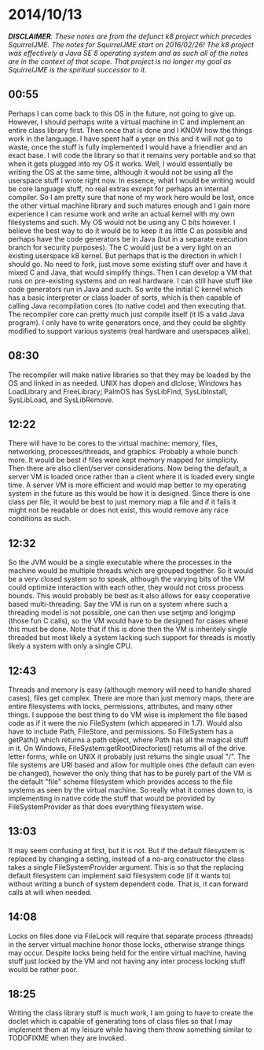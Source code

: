 # 2014/10/13

***DISCLAIMER***: _These notes are from the defunct k8 project which_
_precedes SquirrelJME. The notes for SquirrelJME start on 2016/02/26!_
_The k8 project was effectively a Java SE 8 operating system and as such_
_all of the notes are in the context of that scope. That project is no_
_longer my goal as SquirrelJME is the spiritual successor to it._

## 00:55

Perhaps I can come back to this OS in the future, not going to give up.
However, I should perhaps write a virtual machine in C and implement an entire
class library first. Then once that is done and I KNOW how the things work in
the language. I have spent half a year on this and it will not go to waste,
once the stuff is fully implemented I would have a friendlier and an exact
base. I will code the library so that it remains very portable and so that
when it gets plugged into my OS it works. Well, I would essentially be writing
the OS at the same time, although it would not be using all the userspace
stuff I wrote right now. In essence, what I would be writing would be core
language stuff, no real extras except for perhaps an internal compiler. So I
am pretty sure that none of my work here would be lost, once the other virtual
machine library and such matures enough and I gain more experience I can
resume work and write an actual kernel with my own filesystems and such. My OS
would not be using any C bits however. I believe the best way to do it would
be to keep it as little C as possible and perhaps have the code generators be
in Java (but in a separate execution branch for security purposes). The C
would just be a very light on an existing userspace k8 kernel. But perhaps
that is the direction in which I should go. No need to fork, just move some
existing stuff over and have it mixed C and Java, that would simplify things.
Then I can develop a VM that runs on pre-existing systems and on real
hardware. I can still have stuff like code generators run in Java and such. So
write the initial C kernel which has a basic interpreter or class loader of
sorts, which is then capable of calling Java recompilation cores (to native
code) and then executing that. The recompiler core can pretty much just
compile itself (it IS a valid Java program). I only have to write generators
once, and they could be slightly modified to support various systems (real
hardware and userspaces alike).

## 08:30

The recompiler will make native libraries so that they may be loaded by the OS
and linked in as needed. UNIX has dlopen and dlclose; Windows has LoadLibrary
and FreeLibrary; PalmOS has SysLibFind, SysLibInstall, SysLibLoad, and
SysLibRemove.

## 12:22

There will have to be cores to the virtual machine: memory, files, networking,
processes/threads, and graphics. Probably a whole bunch more. It would be best
if files were kept memory mapped for simplicity. Then there are also
client/server considerations. Now being the default, a server VM is loaded
once rather than a client where it is loaded every single time. A server VM is
more efficient and would map better to my operating system in the future as
this would be how it is designed. Since there is one class per file, it would
be best to just memory map a file and if it fails it might not be readable or
does not exist, this would remove any race conditions as such.

## 12:32

So the JVM would be a single executable where the processes in the machine
would be multiple threads which are grouped together. So it would be a very
closed system so to speak, although the varying bits of the VM could optimize
interaction with each other, they would not cross process bounds. This would
probably be best as it also allows for easy cooperative based multi-threading.
Say the VM is run on a system where such a threading model is not possible,
one can then use setjmp and longjmp (those fun C calls), so the VM would have
to be designed for cases where this must be done. Note that if this is done
then the VM is inheritely single threaded but most likely a system lacking
such support for threads is mostly likely a system with only a single CPU.

## 12:43

Threads and memory is easy (although memory will need to handle shared cases),
files get complex. There are more than just memory maps, there are entire
filesystems with locks, permissions, attributes, and many other things. I
suppose the best thing to do VM wise is implement the file based code as if it
were the nio FileSystem (which appeared in 1.7). Would also have to include
Path, FileStore, and permissions. So FileSystem has a getPath() which returns
a path object, where Path has all the magical stuff in it. On Windows,
FileSystem:getRootDirectories() returns all of the drive letter forms, while
on UNIX it probably just returns the single usual "/". The file systems are
URI based and allow for multiple ones (the default can even be changed),
however the only thing that has to be purely part of the VM is the default
"file" scheme filesystem which provides access to the file systems as seen by
the virtual machine. So really what it comes down to, is implementing in
native code the stuff that would be provided by FileSystemProvider as that
does everything filesystem wise.

## 13:03

It may seem confusing at first, but it is not. But if the default filesystem
is replaced by changing a setting, instead of a no-arg constructor the class
takes a single FileSystemProvider argument. This is so that the replacing
default filesystem can implement said filesystem code (if it wants to) without
writing a bunch of system dependent code. That is, it can forward calls at
will when needed.

## 14:08

Locks on files done via FileLock will require that separate process (threads)
in the server virtual machine honor those locks, otherwise strange things may
occur. Despite locks being held for the entire virtual machine, having stuff
just locked by the VM and not having any inter process locking stuff would be
rather poor.

## 18:25

Writing the class library stuff is much work, I am going to have to create the
doclet which is capable of generating tons of class files so that I may
implement them at my leisure while having them throw something similar to
TODOFIXME when they are invoked.

